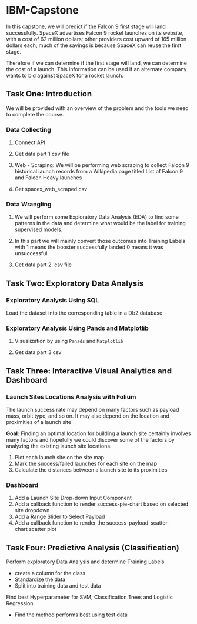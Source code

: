 # IBM-Capstone

In this capstone, we will predict if the Falcon 9 first stage will land successfully. SpaceX advertises Falcon 9 rocket launches on its website, with a cost of 62 million dollars; other providers cost upward of 165 million dollars each, much of the savings is because SpaceX can reuse the first stage. 

Therefore if we can determine if the first stage will land, we can determine the cost of a launch. This information can be used if an alternate company wants to bid against SpaceX for a rocket launch. 

## Task One: Introduction

We will be provided with an overview of the problem and the tools we need to complete the course.

### Data Collecting

1. Connect API

2. Get data part 1 csv file

3. Web - Scraping: We will be performing web scraping to collect Falcon 9 historical launch records from a Wikipedia page titled List of Falcon 9 and Falcon Heavy launches

4. Get spacex_web_scraped.csv

### Data Wrangling 

1. We will perform some Exploratory Data Analysis (EDA) to find some patterns in the data and determine what would be the label for training supervised models.

2. In this part we will mainly convert those outcomes into Training Labels with 1 means the booster successfully landed 0 means it was unsuccessful.

3. Get data part 2. csv file

## Task Two: Exploratory Data Analysis

### Exploratory Analysis Using SQL

Load the dataset into the corresponding table in a Db2 database

### Exploratory Analysis Using Pands and Matplotlib

1. Visualization by using `Panads` and `Matplotlib`

2. Get data part 3 csv

## Task Three: Interactive Visual Analytics and Dashboard

### Launch Sites Locations Analysis with Folium

The launch success rate may depend on many factors such as payload mass, orbit type, and so on. It may also depend on the location and proximities of a launch site

**Goal:** Finding an optimal location for building a launch site certainly involves many factors and hopefully we could discover some of the factors by analyzing the existing launch site locations.

1. Plot each launch site on the site map
2. Mark the success/failed launches for each site on the map
3. Calculate the distances between a launch site to its proximities

### Dashboard

1. Add a Launch Site Drop-down Input Component
2. Add a callback function to render success-pie-chart based on selected site dropdown
3. Add a Range Slider to Select Payload
4. Add a callback function to render the success-payload-scatter-chart scatter plot

## Task Four: Predictive Analysis (Classification)

Perform exploratory  Data Analysis and determine Training Labels

*   create a column for the class
*   Standardize the data
*   Split into training data and test data

Find best Hyperparameter for SVM, Classification Trees and Logistic Regression

*   Find the method performs best using test data
